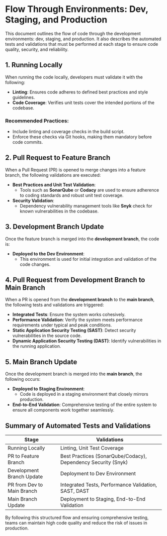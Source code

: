 # Flow Through Environments: Dev, Staging, and Production  

This document outlines the flow of code through the development environments: dev, staging, and production. It also describes the automated tests and validations that must be performed at each stage to ensure code quality, security, and reliability.

## 1. Running Locally  
When running the code locally, developers must validate it with the following:  
- **Linting**: Ensures code adheres to defined best practices and style guidelines.  
- **Code Coverage**: Verifies unit tests cover the intended portions of the codebase.  

### Recommended Practices:  
- Include linting and coverage checks in the build script.  
- Enforce these checks via Git hooks, making them mandatory before code commits.  


## 2. Pull Request to Feature Branch  
When a Pull Request (PR) is opened to merge changes into a feature branch, the following validations are executed:  
- **Best Practices and Unit Test Validation**:  
  - Tools such as **SonarQube** or **Codacy** are used to ensure adherence to coding standards and robust unit test coverage.  
- **Security Validation**:  
  - Dependency vulnerability management tools like **Snyk** check for known vulnerabilities in the codebase.  


## 3. Development Branch Update  
Once the feature branch is merged into the **development branch**, the code is:  
- **Deployed to the Dev Environment**:  
  - This environment is used for initial integration and validation of the code changes.



## 4. Pull Request from Development Branch to Main Branch  
When a PR is opened from the **development branch** to the **main branch**, the following tests and validations are triggered:  
- **Integrated Tests**: Ensure the system works cohesively.  
- **Performance Validation**: Verify the system meets performance requirements under typical and peak conditions.  
- **Static Application Security Testing (SAST)**: Detect security vulnerabilities in the source code.  
- **Dynamic Application Security Testing (DAST)**: Identify vulnerabilities in the running application.  



## 5. Main Branch Update  
Once the development branch is merged into the **main branch**, the following occurs:  
- **Deployed to Staging Environment**:  
  - Code is deployed in a staging environment that closely mirrors production.  
- **End-to-End Validation**: Comprehensive testing of the entire system to ensure all components work together seamlessly.  



## Summary of Automated Tests and Validations  

| Stage                        | Validations                                                                 |
|------------------------------|-----------------------------------------------------------------------------|
| Running Locally              | Linting, Unit Test Coverage                                                |
| PR to Feature Branch         | Best Practices (SonarQube/Codacy), Dependency Security (Snyk)              |
| Development Branch Update    | Deployment to Dev Environment                                              |
| PR from Dev to Main Branch   | Integrated Tests, Performance Validation, SAST, DAST                      |
| Main Branch Update           | Deployment to Staging, End-to-End Validation                              |

By following this structured flow and ensuring comprehensive testing, teams can maintain high code quality and reduce the risk of issues in production.
